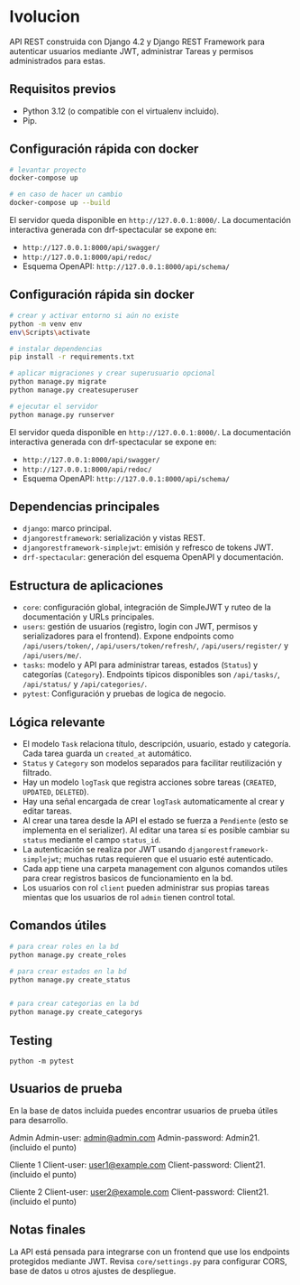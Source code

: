 Ivolucion
=================

API REST construida con Django 4.2 y Django REST Framework para autenticar usuarios mediante JWT, administrar Tareas y permisos administrados para estas.

Requisitos previos
------------------

- Python 3.12 (o compatible con el virtualenv incluido).
- Pip.

Configuración rápida con docker
--------------------

```bash
# levantar proyecto
docker-compose up

# en caso de hacer un cambio
docker-compose up --build
```

El servidor queda disponible en `http://127.0.0.1:8000/`. La documentación interactiva generada con drf-spectacular se expone en:

- `http://127.0.0.1:8000/api/swagger/`
- `http://127.0.0.1:8000/api/redoc/`
- Esquema OpenAPI: `http://127.0.0.1:8000/api/schema/`

Configuración rápida sin docker
--------------------

```bash
# crear y activar entorno si aún no existe
python -m venv env
env\Scripts\activate

# instalar dependencias
pip install -r requirements.txt

# aplicar migraciones y crear superusuario opcional
python manage.py migrate
python manage.py createsuperuser

# ejecutar el servidor
python manage.py runserver
```

El servidor queda disponible en `http://127.0.0.1:8000/`. La documentación interactiva generada con drf-spectacular se expone en:

- `http://127.0.0.1:8000/api/swagger/`
- `http://127.0.0.1:8000/api/redoc/`
- Esquema OpenAPI: `http://127.0.0.1:8000/api/schema/`



Dependencias principales
------------------------

- `django`: marco principal.
- `djangorestframework`: serialización y vistas REST.
- `djangorestframework-simplejwt`: emisión y refresco de tokens JWT.
- `drf-spectacular`: generación del esquema OpenAPI y documentación.

Estructura de aplicaciones
--------------------------

- `core`: configuración global, integración de SimpleJWT y ruteo de la documentación y URLs principales.
- `users`: gestión de usuarios (registro, login con JWT, permisos y serializadores para el frontend). Expone endpoints como `/api/users/token/`, `/api/users/token/refresh/`, `/api/users/register/` y `/api/users/me/`.
- `tasks`: modelo y API para administrar tareas, estados (`Status`) y categorías (`Category`). Endpoints típicos disponibles son `/api/tasks/`, `/api/status/` y `/api/categories/`.
- `pytest`: Configuración y pruebas de logica de negocio.

Lógica relevante
----------------

- El modelo `Task` relaciona título, descripción, usuario, estado y categoría. Cada tarea guarda un `created_at` automático.
- `Status` y `Category` son modelos separados para facilitar reutilización y filtrado.
- Hay un modelo `logTask` que registra acciones sobre tareas (`CREATED`, `UPDATED`, `DELETED`).
- Hay una señal encargada de crear `logTask` automaticamente al crear y editar tareas.
- Al crear una tarea desde la API el estado se fuerza a `Pendiente` (esto se implementa en el serializer). Al editar una tarea sí es posible cambiar su `status` mediante el campo `status_id`.
- La autenticación se realiza por JWT usando `djangorestframework-simplejwt`; muchas rutas requieren que el usuario esté autenticado.
- Cada app tiene una carpeta management con algunos comandos utiles para crear registros basicos de funcionamiento en la bd.
- Los usuarios con rol `client` pueden administrar sus propias tareas mientas que los usuarios de rol `admin` tienen control total.

Comandos útiles
---------------

```bash
# para crear roles en la bd
python manage.py create_roles

# para crear estados en la bd
python manage.py create_status


# para crear categorias en la bd
python manage.py create_categorys

```


Testing
---------------
```Para ejecutar los tests
python -m pytest
```

Usuarios de prueba
------------------

En la base de datos incluida puedes encontrar usuarios de prueba útiles para desarrollo. 

Admin
Admin-user: admin@admin.com
Admin-password: Admin21. (incluido el punto)

Cliente 1
Client-user: user1@example.com
Client-password: Client21. (incluido el punto)

Cliente 2
Client-user: user2@example.com
Client-password: Client21. (incluido el punto)



Notas finales
------------

La API está pensada para integrarse con un frontend que use los endpoints protegidos mediante JWT. Revisa `core/settings.py` para configurar CORS, base de datos u otros ajustes de despliegue.
